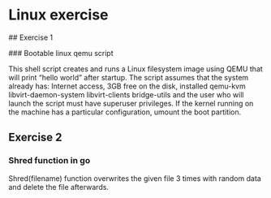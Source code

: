 # Linux exercise

## Exercise 1

### Bootable linux qemu script

This shell script creates and runs a Linux filesystem image using QEMU that will print “hello world” after startup. 
The script assumes that the system already has:
Internet access, 3GB free on the disk, installed qemu-kvm libvirt-daemon-system libvirt-clients bridge-utils and the user who will launch the script must have superuser privileges.
If the kernel running on the machine has a particular configuration, umount the boot partition.

## Exercise 2

### Shred function in go 
Shred(filename) function overwrites the given file 3 times with random data and delete the file afterwards.
